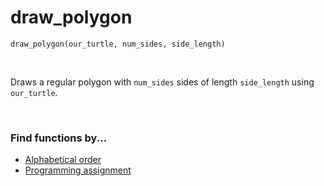 # draw_polygon

`draw_polygon(our_turtle, num_sides, side_length)`

<br>

Draws a regular polygon with `num_sides` sides of length `side_length` using `our_turtle`.

<br>

### Find functions by...
* [Alphabetical order](https://github.com/emiliebarnard/csc110-function-reference/tree/main/functions "Go to functions folder")
* [Programming assignment](https://github.com/emiliebarnard/csc110-function-reference/blob/main/pa.md "Programming assignments in chronological order")
